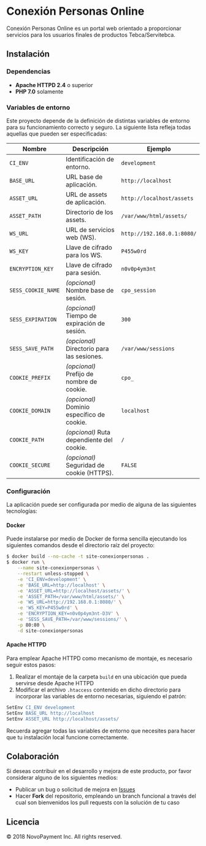 # Conexión Personas Online

Conexión Personas Online es un portal web orientado a proporcionar servicios para los usuarios finales de productos Tebca/Servitebca.

## Instalación

### Dependencias

- **Apache HTTPD 2.4** o superior
- **PHP 7.0** solamente

### Variables de entorno

Este proyecto depende de la definición de distintas variables de entorno para su funcionamiento correcto y seguro. La siguiente lista refleja todas aquellas que pueden ser especificadas:

| Nombre             | Descripción                                  | Ejemplo                    |
| ------------------ | -------------------------------------------- | -------------------------- |
| `CI_ENV`           | Identificación de entorno.                   | `development`              |
| `BASE_URL`         | URL base de aplicación.                      | `http://localhost`         |
| `ASSET_URL`     | URL de assets de aplicación.                 | `http://localhost/assets`  |
| `ASSET_PATH`    | Directorio de los assets.                    | `/var/www/html/assets/`    |
| `WS_URL`           | URL de servicios web (WS).                   | `http://192.168.0.1:8080/` |
| `WS_KEY`           | Llave de cifrado para los WS.                | `P455w0rd`                 |
| `ENCRYPTION_KEY`   | Llave de cifrado para sesión.                | `n0v0p4ym3nt`              |
| `SESS_COOKIE_NAME` | _(opcional)_ Nombre base de sesión.          | `cpo_session`              |
| `SESS_EXPIRATION`  | _(opcional)_ Tiempo de expiración de sesión. | `300`                      |
| `SESS_SAVE_PATH`   | _(opcional)_ Directorio para las sesiones.   | `/var/www/sessions`        |
| `COOKIE_PREFIX`    | _(opcional)_ Prefijo de nombre de cookie.    | `cpo_`                     |
| `COOKIE_DOMAIN`    | _(opcional)_ Dominio específico de cookie.   | `localhost`                |
| `COOKIE_PATH`      | _(opcional)_ Ruta dependiente del cookie.    | `/`                        |
| `COOKIE_SECURE`    | _(opcional)_ Seguridad de cookie (HTTPS).    | `FALSE`                    |

### Configuración

La aplicación puede ser configurada por medio de alguna de las siguientes tecnologías:

#### Docker

Puede instalarse por medio de Docker de forma sencilla ejecutando los siguientes comandos desde el directorio raíz del proyecto:

```bash
$ docker build --no-cache -t site-conexionpersonas .
$ docker run \
    --name site-conexionpersonas \
    --restart unless-stopped \
    -e 'CI_ENV=development' \
    -e 'BASE_URL=http://localhost' \
    -e 'ASSET_URL=http://localhost/assets/' \
    -e 'ASSET_PATH=/var/www/html/assets/' \
    -e 'WS_URL=http://192.168.0.1:8080/' \
    -e 'WS_KEY=P455w0rd' \
    -e 'ENCRYPTION_KEY=n0v0p4ym3nt-D3V' \
    -e 'SESS_SAVE_PATH=/var/www/sessions/' \
    -p 80:80 \
    -d site-conexionpersonas
```

#### Apache HTTPD

Para emplear Apache HTTPD como mecanismo de montaje, es necesario seguir estos pasos:

1. Realizar el montaje de la carpeta `build` en una ubicación que pueda servirse desde Apache HTTPD
2. Modificar el archivo `.htaccess` contenido en dicho directorio para incorporar las variables de entorno necesarias, siguiendo el patrón:
  ```apache
  SetEnv CI_ENV development
  SetEnv BASE_URL http://localhost
  SetEnv ASSET_URL http://localhost/assets/
  ```

Recuerda agregar todas las variables de entorno que necesites para hacer que tu instalación local funcione correctamente.

## Colaboración

Si deseas contribuir en el desarrollo y mejora de este producto, por favor considerar alguno de los siguientes medios:

- Publicar un bug o solicitud de mejora en [Issues](./issues/new)
- Hacer **Fork** del repositorio, empleando un branch funcional a través del cual son bienvenidos los pull requests con la solución de tu caso


## Licencia

© 2018 NovoPayment Inc. All rights reserved.
